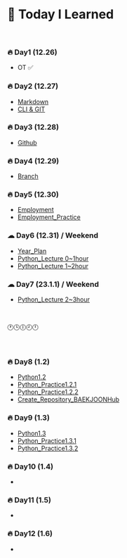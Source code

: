 # 💭 Today I Learned

<br/>

### **🔥 Day1 (12.26)**
- OT ✅
### **🔥 Day2 (12.27)**
- [Markdown](https://github.com/Code-Sloth/TIL/blob/master/kdt_week1/markdown.md)
- [CLI & GIT](https://github.com/Code-Sloth/TIL/blob/master/kdt_week1/CLI.md)

### **🔥 Day3 (12.28)**
- [Github](https://github.com/Code-Sloth/TIL/blob/master/kdt_week1/github.md)

### **🔥 Day4 (12.29)**
- [Branch](https://github.com/Code-Sloth/TIL/blob/master/kdt_week1/branch.md)

### **🔥 Day5 (12.30)**
- [Employment](https://github.com/Code-Sloth/TIL/blob/master/kdt_week1/employment_lecture.md)
- [Employment_Practice](https://github.com/Code-Sloth/TIL/blob/master/kdt_week1/employment.md)

### **☁ Day6 (12.31) / Weekend**
- [Year_Plan](https://github.com/Code-Sloth/TIL/blob/master/plan/yearplan.md)
- [Python_Lecture 0~1hour](https://github.com/Code-Sloth/TIL/blob/master/python_lecture/python1.py)
- [Python_Lecture 1~2hour](https://github.com/Code-Sloth/TIL/blob/master/python_lecture/python2.py)
### **☁ Day7 (23.1.1) / Weekend**
- [Python_Lecture 2~3hour](https://github.com/Code-Sloth/TIL/blob/master/python_lecture/python3.py)

<br/>

🕐🕒🕕🕘🕛

<br/>

### **🔥 Day8 (1.2)**
- [Python1.2](https://github.com/Code-Sloth/TIL/blob/master/kdt_week2/python_practice/python_1.2.md)
- [Python_Practice1.2.1](https://github.com/Code-Sloth/TIL/blob/master/kdt_week2/python_practice/practice1.2.1.py)
- [Python_Practice1.2.2](https://github.com/Code-Sloth/TIL/blob/master/kdt_week2/python_practice/practice1.2.2.py)
- [Create_Repository_BAEKJOONHub](https://github.com/Code-Sloth/BAEKJOONHub)
### **🔥 Day9 (1.3)**
- [Python1.3](https://github.com/Code-Sloth/TIL/blob/master/kdt_week2/python_practice/practice1.3.md)
- [Python_Practice1.3.1](https://github.com/Code-Sloth/TIL/blob/master/kdt_week2/python_practice/practice1.3.1.py)
- [Python_Practice1.3.2](https://github.com/Code-Sloth/TIL/blob/master/kdt_week2/python_practice/practice1.3.2.py)
### **🔥 Day10 (1.4)**
- 
### **🔥 Day11 (1.5)**
- 
### **🔥 Day12 (1.6)**
- 